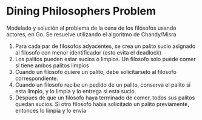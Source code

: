 # Dining Philosophers Problem

Modelado y solución al problema de la cena de los filósofos usando actores, en Go. Se resuelve utilizando el algoritmo de Chandy/Misra

1. Para cada par de filosofos adyacentes, se crea un palito sucio asignado al filosofo con menor identificador (esto evita el deadlock)
2. Los palitos pueden estar sucios o limpios. Un filosofo solo puede comer si tiene ambos palitos limpios
3. Cuando un filosofo quiere un palito, debe solicitarselo al filosofo correspondiente.
4. Cuando un filosofo recibe un pedido de un palito, conserva el palito si esta limpio, y lo limpia y lo entrega si esta sucio.
5. Despues de que un filosofo haya terminado de comer, todos sus palitos quedan sucios. Si otro filosofo habia solicitado un palito previamente, entonces lo limpia y lo envía